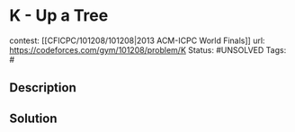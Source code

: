 # K - Up a Tree

contest: [[CFICPC/101208/101208|2013 ACM-ICPC World Finals]]
url: https://codeforces.com/gym/101208/problem/K
Status: #UNSOLVED
Tags: #

## Description

## Solution


